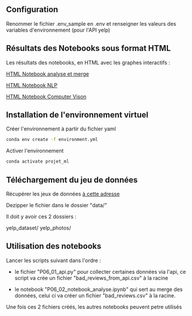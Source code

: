 ## Configuration

Renommer le fichier .env_sample en .env et renseigner les valeurs des variables d'environnement (pour l'API yelp)

## Résultats des Notebooks sous format HTML

Les résultats des notebooks, en HTML avec les graphes interactifs :

<a href = https://deviluna29.github.io/oc_ingenieur-ia_p6/P06_02_notebook_analyse>HTML Notebook analyse et merge</a>

<a href = https://deviluna29.github.io/oc_ingenieur-ia_p6/P06_03_notebook_nlp.html>HTML Notebook NLP</a>

<a href = https://deviluna29.github.io/oc_ingenieur-ia_p6/P06_04_notebook_cv.html>HTML Notebook Computer Vison</a>

## Installation de l'environnement virtuel

Créer l'environnement à partir du fichier yaml
```bash
conda env create -f environment.yml
```

Activer l'environnement
```bash
conda activate projet_ml
```

## Téléchargement du jeu de données

Récupérer les jeux de données <a href = https://www.yelp.com/dataset>à cette adresse</a>

Dezipper le fichier dans le dossier "data/"

Il doit y avoir ces 2 dossiers :

yelp_dataset/
yelp_photos/

## Utilisation des notebooks

Lancer les scripts suivant dans l'ordre :

- le fichier "P06_01_api.py" pour collecter certaines données via l'api, ce script va crée un fichier "bad_reviews_from_api.csv" à la racine

- le notebook "P06_02_notebook_analyse.ipynb" qui sert au merge des données, celui ci va créer un fichier "bad_reviews.csv" à la racine.


Une fois ces 2 fichiers créés, les autres notebooks peuvent petre utilisés
